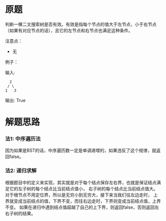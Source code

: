# 原题
判断一棵二叉搜索树是否有效。有效是指每个节点的值大于左节点，小于右节点（如果有对应节点的话），且它的左节点和右节点也满足这种条件。

注意点：

  - 无

例子：

输入:

```
  2
 / \
1   3
```

输出: True

# 解题思路
### 法1: 中序遍历法
因为如果是BST的话，中序遍历数一定是单调递增的，如果违反了这个规律，就返回false。

### 法2: 递归求解
根据题目中的定义来实现，其实就是对于每个结点保存左右界，也就是保证结点满足它的左子树的每个结点比当前结点值小，
右子树的每个结点比当前结点值大。对于根节点不用定位界，所以是无穷小到无穷大，接下来当我们往左边走时，
上界就变成当前结点的值，下界不变，而往右边走时，下界则变成当前结点值，上界不变。
如果在递归中遇到结点值超越了自己的上下界，则返回false，否则返回左右子树的结果。
